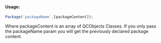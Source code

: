 #### Usage:
```javascript
Package('packageName',[packageContent]);
```
Where packageContent is an array of QCObjects Classes. If you only pass the packageName param you will get the previously declared package content.
